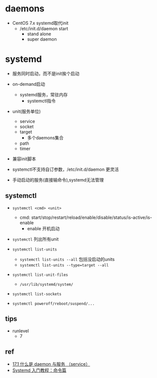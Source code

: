 # daemons

+ CentOS 7.x systemd取代init
    +  /etc/init.d/daemon start
        + stand alone
        + super daemon


# systemd

+ 服务同时启动，而不是init挨个启动

+ on-demand启动
    + systemd服务，常驻内存
        + systemctl指令

+ unit(服务单位)
    + service
    + socket
    + target
        + 多个daemons集合
    + path
    + timer

+ 兼容init脚本

+ systemctl不支持自订参数，/etc/init.d/daemon 更灵活

+ 手动启动的服务(直接输命令),systemd无法管理

## systemctl
<!-- /run/systemd/system/ -->
<!-- /usr/lib/systemd/system/ -->
<!-- /etc/systemd/system/ -->
+ `systemctl <cmd> <unit>`
    + cmd: start/stop/restart/reload/enable/disable/status/is-active/is-enable
        + enable 开机启动

+ `systemctl` 列出所有unit

+ `systemctl list-units`
    + `systemctl list-units --all` 包括没启动的units
    + `systemctl list-units --type=target --all`

+ `systemctl list-unit-files`
    + `/usr/lib/systemd/system/`

+ `systemctl list-sockets`

+ `systemctl poweroff/reboot/suspend/...`

## tips

+ runlevel
    + 7

## ref

+ [17.1 什么是 daemon 与服务 （service）](https://wizardforcel.gitbooks.io/vbird-linux-basic-4e/content/148.html)
+ [Systemd 入门教程：命令篇](https://www.ruanyifeng.com/blog/2016/03/systemd-tutorial-commands.html)
